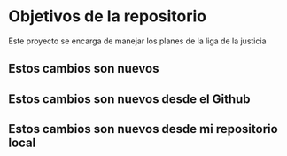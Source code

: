 # Objetivos de la repositorio

Este proyecto se encarga de manejar los planes de la liga de la justicia

## Estos cambios son nuevos

## Estos cambios son nuevos desde el Github
## Estos cambios son nuevos desde mi repositorio local
